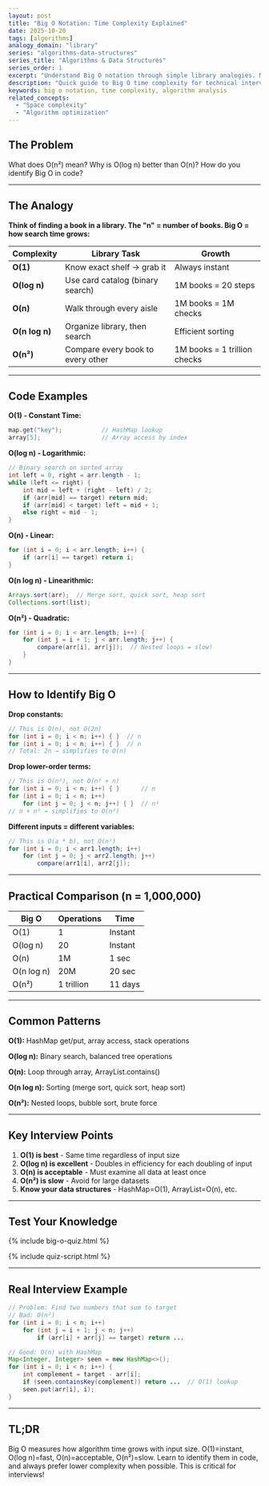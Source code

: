 ```yaml
---
layout: post
title: "Big O Notation: Time Complexity Explained"
date: 2025-10-20
tags: [algorithms]
analogy_domain: "library"
series: "algorithms-data-structures"
series_title: "Algorithms & Data Structures"
series_order: 1
excerpt: "Understand Big O notation through simple library analogies. Master O(1), O(log n), O(n), O(n log n), and O(n²)."
description: "Quick guide to Big O time complexity for technical interviews."
keywords: big o notation, time complexity, algorithm analysis
related_concepts:
  - "Space complexity"
  - "Algorithm optimization"
---
```


## The Problem

What does O(n²) mean? Why is O(log n) better than O(n)? How do you identify Big O in code?

---

## The Analogy

**Think of finding a book in a library. The "n" = number of books. Big O = how search time grows:**

| Complexity | Library Task | Growth |
|-----------|-------------|--------|
| **O(1)** | Know exact shelf → grab it | Always instant |
| **O(log n)** | Use card catalog (binary search) | 1M books = 20 steps |
| **O(n)** | Walk through every aisle | 1M books = 1M checks |
| **O(n log n)** | Organize library, then search | Efficient sorting |
| **O(n²)** | Compare every book to every other | 1M books = 1 trillion checks |

---

## Code Examples

**O(1) - Constant Time:**
```java
map.get("key");           // HashMap lookup
array[5];                 // Array access by index
```

**O(log n) - Logarithmic:**
```java
// Binary search on sorted array
int left = 0, right = arr.length - 1;
while (left <= right) {
    int mid = left + (right - left) / 2;
    if (arr[mid] == target) return mid;
    if (arr[mid] < target) left = mid + 1;
    else right = mid - 1;
}
```

**O(n) - Linear:**
```java
for (int i = 0; i < arr.length; i++) {
    if (arr[i] == target) return i;
}
```

**O(n log n) - Linearithmic:**
```java
Arrays.sort(arr);  // Merge sort, quick sort, heap sort
Collections.sort(list);
```

**O(n²) - Quadratic:**
```java
for (int i = 0; i < arr.length; i++) {
    for (int j = i + 1; j < arr.length; j++) {
        compare(arr[i], arr[j]);  // Nested loops = slow!
    }
}
```

---

## How to Identify Big O

**Drop constants:**
```java
// This is O(n), not O(2n)
for (int i = 0; i < n; i++) { }  // n
for (int i = 0; i < n; i++) { }  // n
// Total: 2n → simplifies to O(n)
```

**Drop lower-order terms:**
```java
// This is O(n²), not O(n² + n)
for (int i = 0; i < n; i++) { }      // n
for (int i = 0; i < n; i++)
    for (int j = 0; j < n; j++) { }  // n²
// n + n² → simplifies to O(n²)
```

**Different inputs = different variables:**
```java
// This is O(a * b), not O(n²)
for (int i = 0; i < arr1.length; i++)
    for (int j = 0; j < arr2.length; j++)
        compare(arr1[i], arr2[j]);
```

---

## Practical Comparison (n = 1,000,000)

| Big O | Operations | Time |
|-------|-----------|------|
| O(1) | 1 | Instant |
| O(log n) | 20 | Instant |
| O(n) | 1M | 1 sec |
| O(n log n) | 20M | 20 sec |
| O(n²) | 1 trillion | 11 days |

---

## Common Patterns

**O(1):** HashMap get/put, array access, stack operations

**O(log n):** Binary search, balanced tree operations

**O(n):** Loop through array, ArrayList.contains()

**O(n log n):** Sorting (merge sort, quick sort, heap sort)

**O(n²):** Nested loops, bubble sort, brute force

---

## Key Interview Points

1. **O(1) is best** - Same time regardless of input size
2. **O(log n) is excellent** - Doubles in efficiency for each doubling of input
3. **O(n) is acceptable** - Must examine all data at least once
4. **O(n²) is slow** - Avoid for large datasets
5. **Know your data structures** - HashMap=O(1), ArrayList=O(n), etc.

---

## Test Your Knowledge

{% include big-o-quiz.html %}

{% include quiz-script.html %}

---

## Real Interview Example

```java
// Problem: Find two numbers that sum to target
// Bad: O(n²)
for (int i = 0; i < n; i++)
    for (int j = i + 1; j < n; j++)
        if (arr[i] + arr[j] == target) return ...

// Good: O(n) with HashMap
Map<Integer, Integer> seen = new HashMap<>();
for (int i = 0; i < n; i++) {
    int complement = target - arr[i];
    if (seen.containsKey(complement)) return ...  // O(1) lookup
    seen.put(arr[i], i);
}
```

---

## TL;DR

Big O measures how algorithm time grows with input size. O(1)=instant, O(log n)=fast, O(n)=acceptable, O(n²)=slow. Learn to identify them in code, and always prefer lower complexity when possible. This is critical for interviews!
